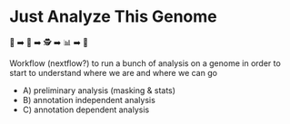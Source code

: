 # Just Analyze This Genome
🧬  ➡️  🙏  ➡️  🕵️  ➡️  📊  ➡️  🥹 

Workflow (nextflow?) to run a bunch of analysis on a genome in order to start to understand where we are and where we can go

* A) preliminary analysis (masking & stats)
* B) annotation independent analysis
* C) annotation dependent analysis
